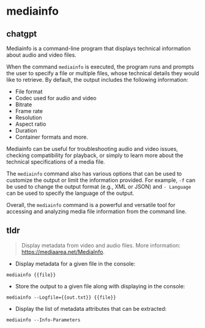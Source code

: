 # mediainfo 
## chatgpt 
Mediainfo is a command-line program that displays technical information about audio and video files. 

When the command `mediainfo` is executed, the program runs and prompts the user to specify a file or multiple files, whose technical details they would like to retrieve. By default, the output includes the following information: 

- File format 
- Codec used for audio and video 
- Bitrate 
- Frame rate 
- Resolution 
- Aspect ratio 
- Duration 
- Container formats and more.

Mediainfo can be useful for troubleshooting audio and video issues, checking compatibility for playback, or simply to learn more about the technical specifications of a media file. 

The `mediainfo` command also has various options that can be used to customize the output or limit the information provided. For example, `-f` can be used to change the output format (e.g., XML or JSON) and `- Language` can be used to specify the language of the output. 

Overall, the `mediainfo` command is a powerful and versatile tool for accessing and analyzing media file information from the command line. 

## tldr 
 
> Display metadata from video and audio files.
> More information: <https://mediaarea.net/MediaInfo>.

- Display metadata for a given file in the console:

`mediainfo {{file}}`

- Store the output to a given file along with displaying in the console:

`mediainfo --Logfile={{out.txt}} {{file}}`

- Display the list of metadata attributes that can be extracted:

`mediainfo --Info-Parameters`
